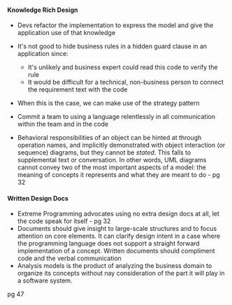 
#### Knowledge Rich Design
- Devs refactor the implementation to express the model and give the application use of that knowledge
- It's not good to hide business rules in a hidden guard clause in an application since:
	- It's unlikely and business expert could read this code to verify the rule
	- It would be difficult for a technical, non-business person to connect the requirement text with the code
- When this is the case, we can make use of the strategy pattern 
- Commit a team to using a language relentlessly in all communication within the team and in the code

- Behavioral responsibilities of an object can be hinted at through operation names, and implicitly demonstrated with object interaction (or sequence) diagrams, but they cannot be _stated_. This falls to supplemental text or conversation. In other words, UML diagrams cannot convey two of the most important aspects of a model: the meaning of concepts it represents and what they are meant to do - pg 32

#### Written Design Docs
- Extreme Programming advocates using no extra design docs at all, let the code speak for itself - pg 32
- Documents should give insight to large-scale structures and to focus attention on core elements. It can clarify design intent in a case where the programming language does not support a straight forward implementation of a concept. Written documents should compliment code and the verbal communication
- Analysis models is the product of analyzing the business domain to organize its concepts without nay consideration of the part it will play in a software system.



pg 47